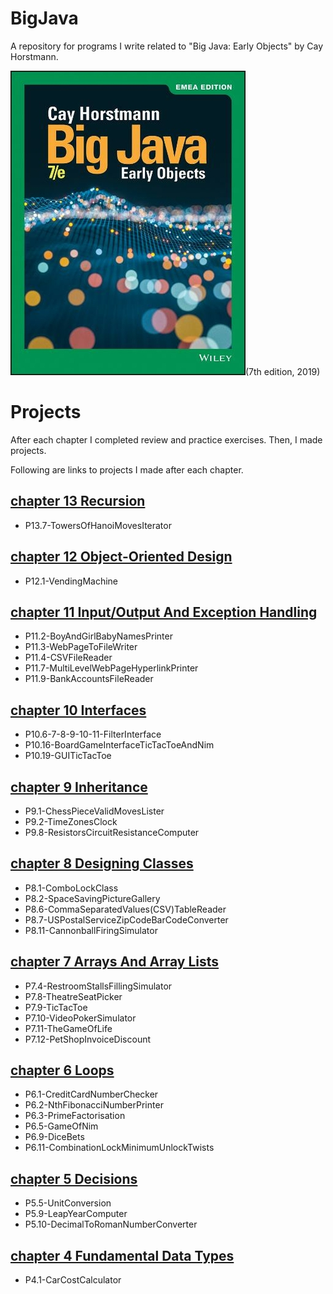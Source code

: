 # BigJava

A repository for programs I write related to "Big Java: Early Objects" by Cay Horstmann.

![Big Java Early Objects 7th edition book cover image](./book-resources-BigJava,EarlyObjects-7Ed-Wiley-2019-CayS.Horstmann-ISBN9781119499091/book-cover-image-BigJava,EarlyObjects-7Ed-Wiley-2019-CayS.Horstmann-ISBN9781119499091.jpeg)(7th edition, 2019)

# Projects

After each chapter I completed review and practice exercises. 
Then, I made projects.

Following are links to projects I made after each chapter.

## [chapter 13 Recursion](chapter13/programming-projects)
- P13.7-TowersOfHanoiMovesIterator

## [chapter 12 Object-Oriented Design](chapter12/programming-projects)
- P12.1-VendingMachine

## [chapter 11 Input/Output And Exception Handling](chapter11/programming-projects)
- P11.2-BoyAndGirlBabyNamesPrinter
- P11.3-WebPageToFileWriter
- P11.4-CSVFileReader
- P11.7-MultiLevelWebPageHyperlinkPrinter
- P11.9-BankAccountsFileReader

## [chapter 10 Interfaces](chapter10/programming-projects)
- P10.6-7-8-9-10-11-FilterInterface
- P10.16-BoardGameInterfaceTicTacToeAndNim
- P10.19-GUITicTacToe

## [chapter 9 Inheritance](chapter09/programming-projects)
- P9.1-ChessPieceValidMovesLister
- P9.2-TimeZonesClock
- P9.8-ResistorsCircuitResistanceComputer

## [chapter 8 Designing Classes](chapter08/programming-projects)
- P8.1-ComboLockClass
- P8.2-SpaceSavingPictureGallery
- P8.6-CommaSeparatedValues(CSV)TableReader
- P8.7-USPostalServiceZipCodeBarCodeConverter
- P8.11-CannonballFiringSimulator

## [chapter 7 Arrays And Array Lists](chapter07/programming-projects)
- P7.4-RestroomStallsFillingSimulator
- P7.8-TheatreSeatPicker
- P7.9-TicTacToe
- P7.10-VideoPokerSimulator
- P7.11-TheGameOfLife
- P7.12-PetShopInvoiceDiscount

## [chapter 6 Loops](chapter06/programming-projects)
 - P6.1-CreditCardNumberChecker
 - P6.2-NthFibonacciNumberPrinter
 - P6.3-PrimeFactorisation
 - P6.5-GameOfNim
 - P6.9-DiceBets
 - P6.11-CombinationLockMinimumUnlockTwists

## [chapter 5 Decisions](chapter05/programming-projects)
 - P5.5-UnitConversion
 - P5.9-LeapYearComputer
 - P5.10-DecimalToRomanNumberConverter

## [chapter 4 Fundamental Data Types](chapter04/programming-projects)
 - P4.1-CarCostCalculator
